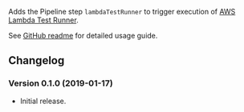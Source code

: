 Adds the Pipeline step `lambdaTestRunner` to trigger execution of [AWS
Lambda Test
Runner](https://github.com/automatictester/lambda-test-runner).

  

See [GitHub
readme](https://github.com/jenkinsci/lambda-test-runner-plugin) for
detailed usage guide.

## Changelog

### Version 0.1.0 (2019-01-17)

-   Initial release.
